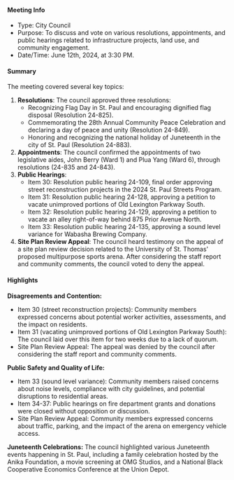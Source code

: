#### Meeting Info
- Type: City Council
- Purpose: To discuss and vote on various resolutions, appointments, and public hearings related to infrastructure projects, land use, and community engagement.
- Date/Time: June 12th, 2024, at 3:30 PM.

#### Summary
The meeting covered several key topics:

1. **Resolutions**: The council approved three resolutions:
	* Recognizing Flag Day in St. Paul and encouraging dignified flag disposal (Resolution 24-825).
	* Commemorating the 28th Annual Community Peace Celebration and declaring a day of peace and unity (Resolution 24-849).
	* Honoring and recognizing the national holiday of Juneteenth in the city of St. Paul (Resolution 24-883).
2. **Appointments**: The council confirmed the appointments of two legislative aides, John Berry (Ward 1) and Plua Yang (Ward 6), through resolutions (24-835 and 24-843).
3. **Public Hearings**:
	* Item 30: Resolution public hearing 24-109, final order approving street reconstruction projects in the 2024 St. Paul Streets Program.
	* Item 31: Resolution public hearing 24-128, approving a petition to vacate unimproved portions of Old Lexington Parkway South.
	* Item 32: Resolution public hearing 24-129, approving a petition to vacate an alley right-of-way behind 875 Prior Avenue North.
	* Item 33: Resolution public hearing 24-135, approving a sound level variance for Wabasha Brewing Company.
4. **Site Plan Review Appeal**: The council heard testimony on the appeal of a site plan review decision related to the University of St. Thomas' proposed multipurpose sports arena. After considering the staff report and community comments, the council voted to deny the appeal.

#### Highlights
**Disagreements and Contention:**

* Item 30 (street reconstruction projects): Community members expressed concerns about potential worker activities, assessments, and the impact on residents.
* Item 31 (vacating unimproved portions of Old Lexington Parkway South): The council laid over this item for two weeks due to a lack of quorum.
* Site Plan Review Appeal: The appeal was denied by the council after considering the staff report and community comments.

**Public Safety and Quality of Life:**

* Item 33 (sound level variance): Community members raised concerns about noise levels, compliance with city guidelines, and potential disruptions to residential areas.
* Item 34-37: Public hearings on fire department grants and donations were closed without opposition or discussion.
* Site Plan Review Appeal: Community members expressed concerns about traffic, parking, and the impact of the arena on emergency vehicle access.

**Juneteenth Celebrations:** The council highlighted various Juneteenth events happening in St. Paul, including a family celebration hosted by the Anika Foundation, a movie screening at OMG Studios, and a National Black Cooperative Economics Conference at the Union Depot.

